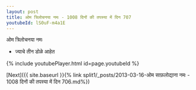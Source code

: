 ```yaml
---
layout: post
title: ओम त्रिलोचनया नमः - 1008 दिनों की तपस्या में दिन 707
youtubeId: lS0uF-m4a1E
---
```

 
 
 ओम त्रिलोचनया नमः  
 
 -  ज्याचे तीन डोळे आहेत 
 
  
 
  
 
 
 
 
 
 


{% include youtubePlayer.html id=page.youtubeId %}
 
[Next]({{ site.baseurl }}{% link  split1/_posts/2013-03-16-ओम साफ़लोद्याना नमः - 1008 दिनों की तपस्या में दिन 706.md%})
 
